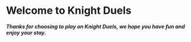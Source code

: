 # **Welcome to Knight Duels**

***Thanks for choosing to play on Knight Duels, we hope you have fun and enjoy your stay.***
